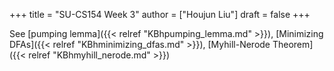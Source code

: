 +++
title = "SU-CS154 Week 3"
author = ["Houjun Liu"]
draft = false
+++

See [pumping lemma]({{< relref "KBhpumping_lemma.md" >}}), [Minimizing DFAs]({{< relref "KBhminimizing_dfas.md" >}}), [Myhill-Nerode Theorem]({{< relref "KBhmyhill_nerode.md" >}})
